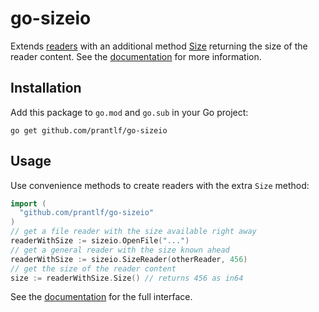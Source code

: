 # go-sizeio

Extends [readers] with an additional method [Size] returning the size of the reader content. See the [documentation] for more information.

## Installation

Add this package to `go.mod` and `go.sub` in your Go project:

    go get github.com/prantlf/go-sizeio

## Usage

Use convenience methods to create readers with the extra `Size` method:

```go
import (
  "github.com/prantlf/go-sizeio"
)
// get a file reader with the size available right away
readerWithSize := sizeio.OpenFile("...")
// get a general reader with the size known ahead
readerWithSize := sizeio.SizeReader(otherReader, 456)
// get the size of the reader content
size := readerWithSize.Size() // returns 456 as in64
```

See the [documentation] for the full interface.

[readers]: https://golang.org/pkg/io/#Reader
[Size]: https://pkg.go.dev/github.com/prantlf/go-sizeio/#WithSize
[documentation]: https://pkg.go.dev/github.com/prantlf/go-sizeio
